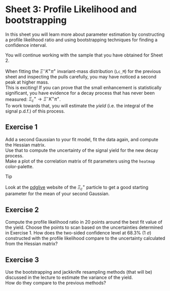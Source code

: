 # Sheet 3: Profile Likelihood and bootstrapping

In this sheet you will learn more about parameter estimation by constructing a profile likelihood ratio and using bootstrapping techniques for finding a confidence interval.

You will continue working with the sample that you have obtained for Sheet 2.

When fitting the $\Xi^- K^+ \pi^+$ invariant-mass distribution (`Lc_M`) for the previous sheet and inspecting the pulls carefully, you may have noticed a second peak at higher mass.<br>
This is exciting! If you can prove that the small enhancement is statistically significant, you have evidence for a decay process that has never been measured: $\Xi_c^+ \rightarrow \Xi^- K^+ \pi^+$.<br>
To work towards that, you will estimate the *yield* (i.e. the integral of the signal p.d.f.) of this process.

## Exercise 1

Add a second Gaussian to your fit model, fit the data again, and compute the Hessian matrix. <br>
Use that to compute the uncertainty of the signal yield for the new decay process. <br>
Make a plot of the correlation matrix of fit parameters using the `heatmap` color-palette.

> [!TIP]
> Look at the [pdglive](https://pdglive.lbl.gov/Particle.action?init=0&node=S045&home=BXXX040) website of the $\Xi_c^+$ particle to get a good starting parameter for the mean of your second Gaussian.

## Exercise 2

Compute the profile likelihood ratio in 20 points around the best fit value of the yield. Choose the points to scan based on the uncertainties determined in Exercise 1. How does the two-sided confidence level at 68.3% (1 $\sigma$) constructed with the profile likelihood compare to the uncertainty calculated from the Hessian matrix?

## Exercise 3

Use the bootstrapping and jackknife resampling methods (that will be) discussed in the lecture to estimate the variance of the yield.<br>
How do they compare to the previous methods?